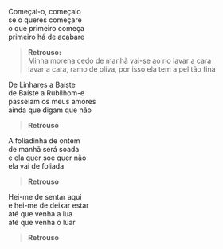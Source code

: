 Começai-o, começaio<br>
se o queres começare<br>
o que primeiro começa<br>
primeiro há de acabare<br>

> **Retrouso:**<br>
    Minha morena cedo de manhã vai-se ao rio lavar a cara<br>
    lavar a cara, ramo de oliva, por isso ela tem a pel tão fina

De Linhares a Baíste<br>
de Baíste a Rubilhom-e<br>
passeiam os meus amores<br>
ainda que digam que não<br>

>**Retrouso**

A foliadinha de ontem<br>
de manhã será soada<br>
e ela quer soe quer não<br>
ela vai de foliada<br>

>**Retrouso** 

Hei-me de sentar aqui<br>
e hei-me de deixar estar<br>
até que venha a lua<br>
até que venha o luar<br>

>**Retrouso**
